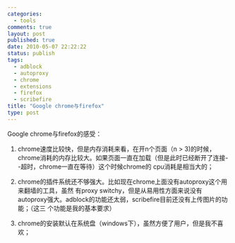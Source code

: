 ```yaml
--- 
categories: 
  - tools
comments: true
layout: post
published: true
date: 2010-05-07 22:22:22
status: publish
tags: 
  - adblock
  - autoproxy
  - chrome
  - extensions
  - firefox
  - scribefire
title: "Google chrome与firefox"
type: post
---
```

Google chrome与firefox的感受：

1. chrome速度比较快，但是内存消耗来看，在开n个页面（n > 3)的时候，chrome消耗的内存比较大。如果页面一直在加载（但是此时已经断开了连接--超时，chrome一直在等待）这个时候chrome的 cpu消耗是相当大的；

2. chrome的插件系统还不够强大。比如现在chrome上面没有autoproxy这个用来翻墙的工具，虽然 有proxy  switchy，但是从易用性方面来说没有autoproxy强大。adblock的功能还太弱，scribefire目前还没有上传图片的功能；（这三 个功能是我的基本要求）

3. chrome的安装默认在系统盘（windows下），虽然方便了用户，但是我不喜欢；
